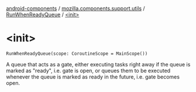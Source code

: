 [android-components](../../index.md) / [mozilla.components.support.utils](../index.md) / [RunWhenReadyQueue](index.md) / [&lt;init&gt;](./-init-.md)

# &lt;init&gt;

`RunWhenReadyQueue(scope: CoroutineScope = MainScope())`

A queue that acts as a gate, either executing tasks right away if the queue is marked as "ready",
i.e. gate is open, or queues them to be executed whenever the queue is marked as ready in the
future, i.e. gate becomes open.


